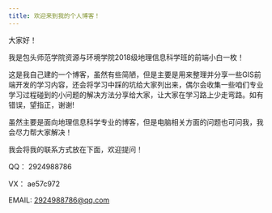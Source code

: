 ```yaml
---
title: 欢迎来到我的个人博客！
---
```


大家好！

我是包头师范学院资源与环境学院2018级地理信息科学班的前端小白一枚！

这是我自己建的一个博客，虽然有些简陋，但是主要是用来整理并分享一些GIS前端开发的学习内容，还会将学习中踩的坑给大家列出来，偶尔会收集一些咱们专业学习过程碰到的小问题的解决方法分享给大家，让大家在学习路上少走弯路。如有错误，望指正，谢谢!

虽然主要是面向地理信息科学专业的博客，但是电脑相关方面的问题也可问我，我会尽力帮大家解决！

我会将我的联系方式放在下面，欢迎提问！

QQ： 2924988786

VX： ae57c972

EMAIL: 2924988786@qq.com
